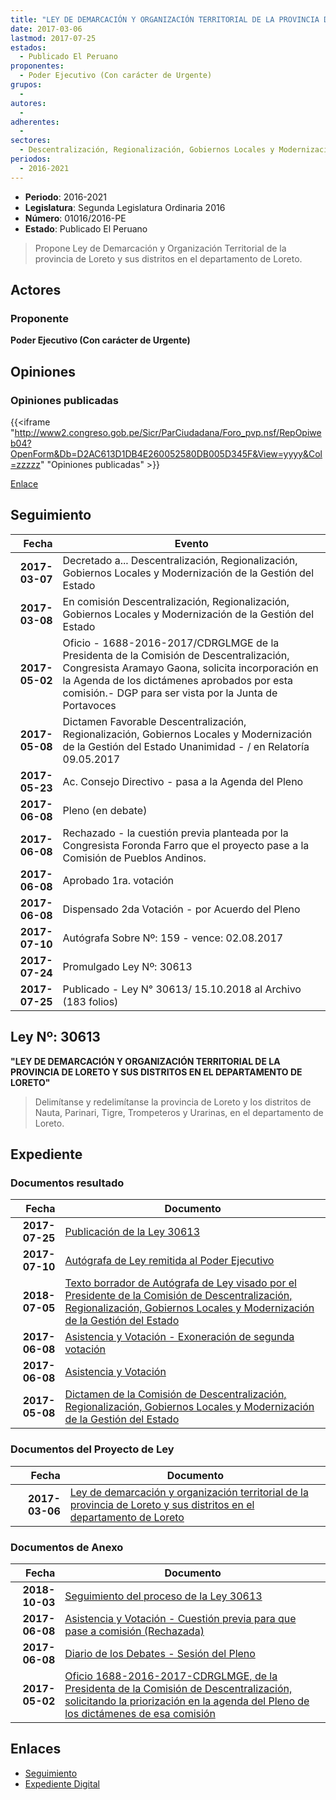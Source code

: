 ```yaml
---
title: "LEY DE DEMARCACIÓN Y ORGANIZACIÓN TERRITORIAL DE LA PROVINCIA DE LORETO Y SUS DISTRITOS EN EL DEPARTAMENTO DE LORETO"
date: 2017-03-06
lastmod: 2017-07-25
estados: 
  - Publicado El Peruano
proponentes: 
  - Poder Ejecutivo (Con carácter de Urgente)
grupos: 
  - 
autores: 
  - 
adherentes: 
  - 
sectores: 
  - Descentralización, Regionalización, Gobiernos Locales y Modernización de la Gestión del Estado
periodos: 
  - 2016-2021
---
```


- **Periodo**: 2016-2021
- **Legislatura**: Segunda Legislatura Ordinaria 2016
- **Número**: 01016/2016-PE
- **Estado**: Publicado El Peruano

> Propone Ley de Demarcación y Organización Territorial de la provincia de Loreto y sus distritos en el departamento de Loreto.


## Actores

### Proponente

**Poder Ejecutivo (Con carácter de Urgente)**


## Opiniones

### Opiniones publicadas

{{<iframe "http://www2.congreso.gob.pe/Sicr/ParCiudadana/Foro_pvp.nsf/RepOpiweb04?OpenForm&Db=D2AC613D1DB4E260052580DB005D345F&View=yyyy&Col=zzzzz" "Opiniones publicadas" >}}

[Enlace](http://www2.congreso.gob.pe/Sicr/ParCiudadana/Foro_pvp.nsf/RepOpiweb04?OpenForm&Db=D2AC613D1DB4E260052580DB005D345F&View=yyyy&Col=zzzzz)

## Seguimiento

| Fecha | Evento |
|------:|--------|
| **2017-03-07** | Decretado a... Descentralización, Regionalización, Gobiernos Locales y Modernización de la Gestión del Estado|
| **2017-03-08** | En comisión Descentralización, Regionalización, Gobiernos Locales y Modernización de la Gestión del Estado|
| **2017-05-02** | Oficio - 1688-2016-2017/CDRGLMGE de la Presidenta de la Comisión de Descentralización, Congresista Aramayo Gaona, solicita incorporación en la Agenda de los dictámenes aprobados por esta comisión.- DGP para ser vista por la Junta de Portavoces|
| **2017-05-08** | Dictamen Favorable Descentralización, Regionalización, Gobiernos Locales y Modernización de la Gestión del Estado Unanimidad - / en Relatoría 09.05.2017|
| **2017-05-23** | Ac. Consejo Directivo - pasa a la Agenda del Pleno|
| **2017-06-08** | Pleno (en debate)|
| **2017-06-08** | Rechazado - la cuestión previa planteada por la Congresista Foronda Farro que el proyecto pase a la Comisión de Pueblos Andinos.|
| **2017-06-08** | Aprobado 1ra. votación|
| **2017-06-08** | Dispensado 2da Votación - por Acuerdo del Pleno|
| **2017-07-10** | Autógrafa Sobre Nº: 159 - vence: 02.08.2017|
| **2017-07-24** | Promulgado Ley Nº: 30613|
| **2017-07-25** | Publicado - Ley N° 30613/ 15.10.2018 al Archivo (183 folios)|

## Ley Nº: 30613

**"LEY DE DEMARCACIÓN Y ORGANIZACIÓN TERRITORIAL DE LA PROVINCIA DE LORETO Y SUS DISTRITOS EN EL DEPARTAMENTO DE LORETO"**

> Delimítanse y redelimítanse la provincia de Loreto y los distritos de Nauta, Parinari, Tigre, Trompeteros y Urarinas, en el departamento de Loreto.


## Expediente


### Documentos resultado

| Fecha | Documento |
|------:|--------|
| **2017-07-25** | [Publicación de la Ley 30613](http://www.leyes.congreso.gob.pe/Documentos/2016_2021/ADLP/Normas_Legales/30613-LEY.pdf) |
| **2017-07-10** | [Autógrafa de Ley remitida al Poder Ejecutivo](http://www.leyes.congreso.gob.pe/Documentos/2016_2021/ADLP/Texto_Aprobado/AU0101620170710.pdf) |
| **2018-07-05** | [Texto borrador de Autógrafa de Ley visado por el Presidente de la Comisión de Descentralización, Regionalización, Gobiernos Locales y Modernización de la Gestión del Estado](http://www.leyes.congreso.gob.pe/Documentos/2016_2021/Texto_Borrador_de_Autografa/BAU0101620170705.PDF) |
| **2017-06-08** | [Asistencia y Votación - Exoneración de segunda votación](http://www.leyes.congreso.gob.pe/Documentos/2016_2021/Asistencia_y_Votacion/Proyectos_de_Ley/Exoneracion_de_Segunda_Votacion/AVESV0101620170608.PDF) |
| **2017-06-08** | [Asistencia y Votación](http://www.leyes.congreso.gob.pe/Documentos/2016_2021/Asistencia_y_Votacion/Proyectos_de_Ley/AV0101620170608.PDF) |
| **2017-05-08** | [Dictamen de la Comisión de Descentralización, Regionalización, Gobiernos Locales y Modernización de la Gestión del Estado](http://www.leyes.congreso.gob.pe/Documentos/2016_2021/Dictamenes/Proyectos_de_Ley/01016DC08MAY20170508.pdf) |

### Documentos del Proyecto de Ley

| Fecha | Documento |
|------:|--------|
| **2017-03-06** | [Ley de demarcación y organización territorial de la provincia de Loreto y sus distritos en el departamento de Loreto](http://www.leyes.congreso.gob.pe/Documentos/2016_2021/Proyectos_de_Ley_y_de_Resoluciones_Legislativas/PL0101620170306.pdf) |

### Documentos de Anexo

| Fecha | Documento |
|------:|--------|
| **2018-10-03** | [Seguimiento del proceso de la Ley 30613](http://www.leyes.congreso.gob.pe/Documentos/2016_2021/Seguimiento_de_Proyectos_de_Ley/01016PL20181003.PDF) |
| **2017-06-08** | [Asistencia y Votación - Cuestión previa para que pase a comisión (Rechazada)](http://www.leyes.congreso.gob.pe/Documentos/2016_2021/Asistencia_y_Votacion/Proyectos_de_Ley/AVCP0101620170608.PDF) |
| **2017-06-08** | [Diario de los Debates - Sesión del Pleno](http://www2.congreso.gob.pe/Sicr/DiarioDebates/Publicad.nsf/SesionesPleno/05256D6E0073DFE90525813A0070C136/$FILE/SLO-2016-15.pdf) |
| **2017-05-02** | [Oficio 1688-2016-2017-CDRGLMGE, de la Presidenta de la Comisión de Descentralización, solicitando la priorización en la agenda del Pleno de los dictámenes de esa comisión](http://www.leyes.congreso.gob.pe/Documentos/2016_2021/Oficios/Comisiones_Ordinarias/OFICIO-1688-2016-2017-CDRGLMGE.pdf) |

## Enlaces 

- [Seguimiento](http://www2.congreso.gob.pe/Sicr/TraDocEstProc/CLProLey2016.nsf/f7fff46988ca05b1052578e100829cc7/cf8b59681520bb19052580db0067f27d?OpenDocument)
- [Expediente Digital](http://www2.congreso.gob.pe/Sicr/TraDocEstProc/CLProLey2016.nsf/f7fff46988ca05b1052578e100829cc7/cf8b59681520bb19052580db0067f27d?OpenDocument&Click=05257FB7005EB655.eb71d0cf91d8294e05256cdf006b5706/$Body/0.1C6C)
